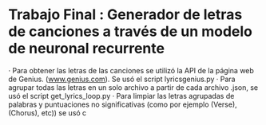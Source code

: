 # Trabajo Final : Generador de letras de canciones a través de un modelo de neuronal recurrente

· Para obtener las letras de las canciones se utilizó la API de la página web de Genius. (www.genius.com). Se usó el script lyricsgenius.py
· Para agrupar todas las letras en un solo archivo a partir de cada archivo .json, se usó el script get_lyrics_loop.py
· Para limpiar las letras agrupadas de palabras y puntuaciones no significativas (como por ejemplo (Verse), (Chorus), etc)) se usó c
